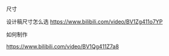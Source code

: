 尺寸

设计稿尺寸怎么选  https://www.bilibili.com/video/BV1Zg411o7YP

如何制作

https://www.bilibili.com/video/BV1Qg411Z7a8